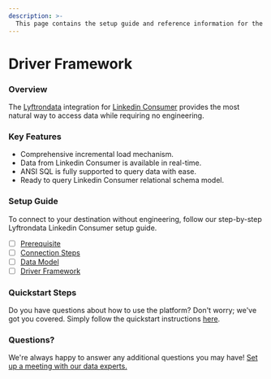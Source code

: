 ```yaml
---
description: >-
  This page contains the setup guide and reference information for the Linkedin Consumer source connector.
---
```


# Driver Framework

### Overview

The [Lyftrondata](https://www.lyftrondata.com/) integration for [Linkedin Consumer](None) provides the most natural way to access data while requiring no engineering.

### Key Features

* Comprehensive incremental load mechanism.
* Data from Linkedin Consumer is available in real-time.&#x20;
* ANSI SQL is fully supported to query data with ease.
* Ready to query Linkedin Consumer relational schema model.

### Setup Guide

To connect to your destination without engineering, follow our step-by-step Lyftrondata Linkedin Consumer setup guide.

* [ ] [Prerequisite](../prerequisite.md)
* [ ] [Connection Steps](../connection-steps.md)
* [ ] [Data Model](../data-model/erd.md)
* [ ] [Driver Framework](../driver-framework/)

### Quickstart Steps

Do you have questions about how to use the platform? Don't worry; we've got you covered. Simply follow the quickstart instructions [here](../driver-framework/README.md).

### Questions? <a href="#questions" id="questions"></a>

We're always happy to answer any additional questions you may have! [Set up a meeting with our data experts.](https://www.lyftrondata.com/book-a-meeting/)


